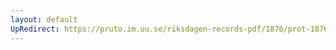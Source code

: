 ```yaml
---
layout: default
UpRedirect: https://pruto.im.uu.se/riksdagen-records-pdf/1876/prot-1876--ak--047/prot-1876--ak--047_044.pdf
---
```

